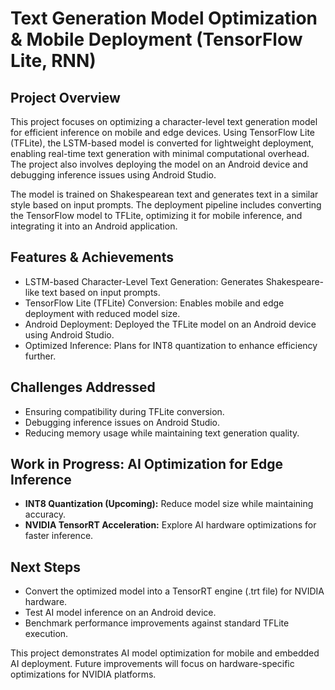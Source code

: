 # Text Generation Model Optimization & Mobile Deployment (TensorFlow Lite, RNN)

## Project Overview
This project focuses on optimizing a character-level text generation model for efficient inference on mobile and edge devices. Using TensorFlow Lite (TFLite), the LSTM-based model is converted for lightweight deployment, enabling real-time text generation with minimal computational overhead. The project also involves deploying the model on an Android device and debugging inference issues using Android Studio.

The model is trained on Shakespearean text and generates text in a similar style based on input prompts. The deployment pipeline includes converting the TensorFlow model to TFLite, optimizing it for mobile inference, and integrating it into an Android application.

## Features & Achievements
- LSTM-based Character-Level Text Generation: Generates Shakespeare-like text based on input prompts.
- TensorFlow Lite (TFLite) Conversion: Enables mobile and edge deployment with reduced model size.
- Android Deployment: Deployed the TFLite model on an Android device using Android Studio.
- Optimized Inference: Plans for INT8 quantization to enhance efficiency further.

## Challenges Addressed
- Ensuring compatibility during TFLite conversion.
- Debugging inference issues on Android Studio.
- Reducing memory usage while maintaining text generation quality.

## Work in Progress: AI Optimization for Edge Inference
- **INT8 Quantization (Upcoming):** Reduce model size while maintaining accuracy.
- **NVIDIA TensorRT Acceleration:** Explore AI hardware optimizations for faster inference.

## Next Steps
- Convert the optimized model into a TensorRT engine (.trt file) for NVIDIA hardware.
- Test AI model inference on an Android device.
- Benchmark performance improvements against standard TFLite execution.

This project demonstrates AI model optimization for mobile and embedded AI deployment. Future improvements will focus on hardware-specific optimizations for NVIDIA platforms.

